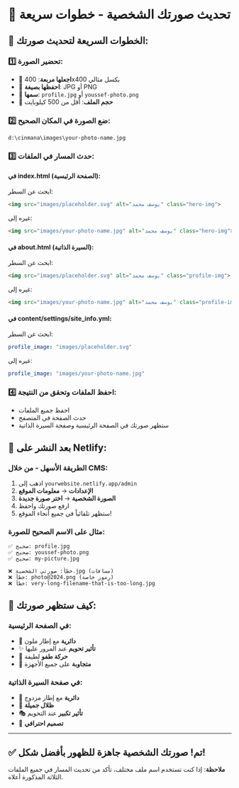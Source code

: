 # 📸 تحديث صورتك الشخصية - خطوات سريعة

## 🎯 **الخطوات السريعة لتحديث صورتك:**

### 1️⃣ **تحضير الصورة:**
- 📏 **اجعلها مربعة**: 400x400 بكسل مثالي
- 📁 **احفظها بصيغة**: JPG أو PNG
- 📝 **سمها**: `profile.jpg` أو `youssef-photo.png`
- 💾 **حجم الملف**: أقل من 500 كيلوبايت

### 2️⃣ **ضع الصورة في المكان الصحيح:**
```
d:\cinmana\images\your-photo-name.jpg
```

### 3️⃣ **حدث المسار في الملفات:**

#### **في index.html (الصفحة الرئيسية):**
ابحث عن السطر:
```html
<img src="images/placeholder.svg" alt="يوسف محمد" class="hero-img">
```
غيره إلى:
```html
<img src="images/your-photo-name.jpg" alt="يوسف محمد" class="hero-img">
```

#### **في about.html (السيرة الذاتية):**
ابحث عن السطر:
```html
<img src="images/placeholder.svg" alt="يوسف محمد" class="profile-img">
```
غيره إلى:
```html
<img src="images/your-photo-name.jpg" alt="يوسف محمد" class="profile-img">
```

#### **في content/settings/site_info.yml:**
ابحث عن السطر:
```yaml
profile_image: "images/placeholder.svg"
```
غيره إلى:
```yaml
profile_image: "images/your-photo-name.jpg"
```

### 4️⃣ **احفظ الملفات وتحقق من النتيجة:**
- احفظ جميع الملفات
- حدث الصفحة في المتصفح
- ستظهر صورتك في الصفحة الرئيسية وصفحة السيرة الذاتية

## 🚀 **بعد النشر على Netlify:**

### **الطريقة الأسهل - من خلال CMS:**
1. اذهب إلى `yourwebsite.netlify.app/admin`
2. **الإعدادات** → **معلومات الموقع**
3. **الصورة الشخصية** → **اختر صورة جديدة**
4. ارفع صورتك واحفظ
5. ستظهر تلقائياً في جميع أنحاء الموقع!

### **مثال على الاسم الصحيح للصورة:**
```
✅ صحيح: profile.jpg
✅ صحيح: youssef-photo.png
✅ صحيح: my-picture.jpg

❌ خطأ: صورتي الشخصية.jpg (مسافات)
❌ خطأ: photo@2024.png (رموز خاصة)
❌ خطأ: very-long-filename-that-is-too-long.jpg
```

## 🎨 **كيف ستظهر صورتك:**

### **في الصفحة الرئيسية:**
- 🔵 **دائرية** مع إطار ملون
- ✨ **تأثير تحويم** عند المرور عليها
- 🌊 **حركة طفو** لطيفة
- 📱 **متجاوبة** على جميع الأجهزة

### **في صفحة السيرة الذاتية:**
- 🔵 **دائرية** مع إطار مزدوج
- 💫 **ظلال جميلة**
- 🎭 **تأثير تكبير** عند التحويم
- 🌟 **تصميم احترافي**

---

## ✅ **تم! صورتك الشخصية جاهزة للظهور بأفضل شكل!**

**ملاحظة**: إذا كنت تستخدم اسم ملف مختلف، تأكد من تحديث المسار في جميع الملفات الثلاثة المذكورة أعلاه.
